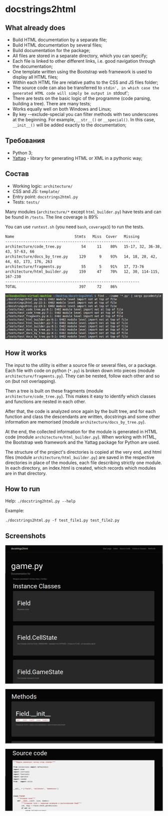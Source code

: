 # docstrings2html
## What already does

- Build HTML documentation by a separate file;
- Build HTML documentation by several files;
- Build documentation for the package;
- All files are stored in a separate directory, which you can specify;
- Each file is linked to other different links, i.e. good navigation through the documentation;
- One template written using the Bootstrap web framework is used to display all HTML files;
- Within each HTML file are relative paths to the CSS and JS files folder;
- The source code can also be transferred to `stdin', in which case the generated HTML code will simply be output in `stdout';
- There are tests on the basic logic of the programme (code parsing, building a tree). There are many tests;
- Works equally well on both Windows and Linux;
- By key --exclude-special you can filter methods with two underscores at the beginning. For example, `__str__()` or `__special()`. In this case, `__init__()` will be added exactly to the documentation;

## Требования
- Python 3;
- [Yattag](http://www.yattag.org/) - library for generating HTML or XML in a pythonic way;

## Состав

- Working logic: `architecture/`
- CSS and JS: `template/`
- Entry point: `docstrings2html.py`
- Tests: `tests/`

Many modules (`architecture/*` except `html_builder.py`) have tests and can be found in `/tests`. The line coverage is 89%

You can use `runtest.sh` (you need `bash`, `coverage3`) to run the tests. 

```
Name                           Stmts   Miss  Cover   Missing
------------------------------------------------------------
architecture/code_tree.py         54     11    80%   15-17, 32, 36-38, 43, 57-63, 66
architecture/docs_by_tree.py     129      9    93%   14, 18, 28, 42, 44, 63, 173, 176, 263
architecture/fragments.py         55      5    91%   17, 73-76
architecture/html_builder.py     159     47    70%   12, 30, 114-115, 167-230
------------------------------------------------------------
TOTAL                            397     72    86%
```

![screen1](screenshots/pep8.png)

## How it works
The input to the utility is either a source file or several files, or a package.
Each file with code on python (`*.py`) is broken down into pieces (module `architecture/fragments.py`). They can be nested, follow each other and so on (but not overlapping).

Then a tree is built on these fragments (module `architecture/code_tree.py`). This makes it easy to identify which classes and functions are nested in each other.

After that, the code is analyzed once again by the built tree, and for each function and class the descendants are written, docstrings and some other information are memorised (module `architecture/docs_by_tree.py`).

At the end, the collected information for the module is generated in HTML code (module `architecture/html_builder.py`). When working with HTML, the Bootstrap web framework and the Yattag package for Python are used.

The structure of the project's directories is copied at the very end, and html files (module `architecture/html_builder.py`) are saved in the respective directories in place of the modules, each file describing strictly one module. In each directory, an index.html is created, which records which modules are in that directory.

## How to run

Help: `./docstring2html.py --help`

Example:

```
./docstrings2html.py -f test_file1.py test_file2.py
```

## Screenshots

![screen1](screenshots/classes.png)

![screen2](screenshots/methods.png)

![screen3](screenshots/code.png)


